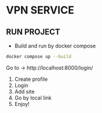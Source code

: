 # VPN SERVICE

## RUN PROJECT

- Build and run by docker compose 

```bash 
docker compose up --build
```

Go to -> http://localhost:8000/login/
1. Create profile
2. Login
3. Add site
4. Go by local link
5. Enjoy!